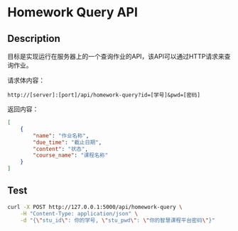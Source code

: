 # Homework Query API

## Description

目标是实现运行在服务器上的一个查询作业的API，该API可以通过HTTP请求来查询作业。

请求体内容：

`http://[server]:[port]/api/homework-query?id=[学号]&pwd=[密码]`

返回内容：

```json
[
    {
        "name": "作业名称",
        "due_time": "截止日期",
        "content": "状态",
        "course_name": "课程名称"
    }
]
```

## Test

```bash
curl -X POST http://127.0.0.1:5000/api/homework-query \
    -H "Content-Type: application/json" \
    -d "{\"stu_id\": 你的学号, \"stu_pwd\": \"你的智慧课程平台密码\"}"
```